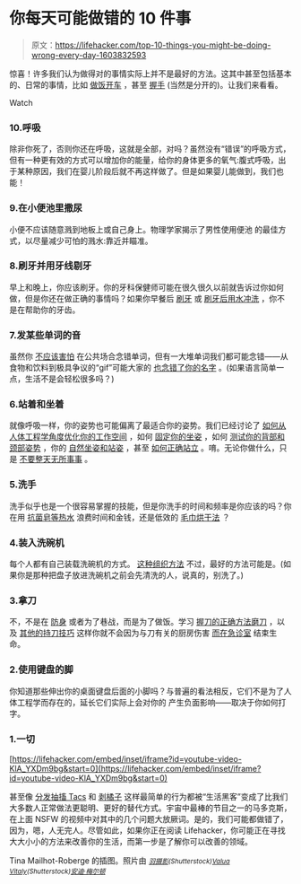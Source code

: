# 你每天可能做错的 10 件事

> 原文：<https://lifehacker.com/top-10-things-you-might-be-doing-wrong-every-day-1603832593>

惊喜！许多我们认为做得对的事情实际上并不是最好的方法。这其中甚至包括基本的、日常的事情，比如 [做饭](https://lifehacker.com/the-stupid-things-you-do-in-the-kitchen-and-how-to-fix-5903931)[开车](http://lifehacker.com/top-10-ways-to-become-a-better-driver-1596820145) ，甚至 [握手](http://lifehacker.com/avoid-these-five-mistakes-and-never-give-a-bad-handshak-1178784076) (当然是分开的)。让我们来看看。

Watch

### 10.呼吸

除非你死了，否则你还在呼吸，这就是全部，对吗？虽然没有“错误”的呼吸方式，但有一种更有效的方式可以增加你的能量，给你的身体更多的氧气:腹式呼吸，出于某种原因，我们在婴儿阶段后就不再这样做了。但是如果婴儿能做到，我们也能！

### 9.在小便池里撒尿

小便不应该随意溅到地板上或自己身上。物理学家揭示了男性使用便池 的最佳方式，以尽量减少可怕的溅水:靠近并瞄准。

### 8.刷牙并用牙线剔牙

早上和晚上，你应该刷牙。你的牙科保健师可能在很久很久以前就告诉过你如何做，但是你还在做正确的事情吗？如果你早餐后 [刷牙](http://lifehacker.com/brush-your-teeth-before-breakfast-or-30-minutes-afterw-5991833) 或 [刷牙后用水冲洗](http://lifehacker.com/dont-rinse-your-mouth-out-after-brushing-your-teeth-5978107) ，你不是在帮助你的牙齿。

### 7.发某些单词的音

虽然你 [不应该害怕](http://lifehacker.com/dont-fear-mispronouncing-words-in-public-youll-remembe-1576703096) 在公共场合念错单词，但有一大堆单词我们都可能念错——从食物和饮料到极具争议的“gif”可能大家的 [也念错了你的名字](http://lifehacker.com/namez-makes-sure-no-one-mispronounces-your-name-again-1599754013) 。(如果语言简单一点，生活不是会轻松很多吗？)

### 6.站着和坐着

就像呼吸一样，你的姿势也可能偏离了最适合你的姿势。我们已经讨论了 [如何从人体工程学角度优化你的工作空间](http://lifehacker.com/how-to-ergonomically-optimize-your-workspace-30833302) ，如何 [固定你的坐姿](http://lifehacker.com/fix-your-posture-with-this-animated-guide-to-sitting-ri-1153760827) ，如何 [测试你的背部和颈部姿势](http://lifehacker.com/test-your-back-and-neck-posture-against-a-wall-5833519) ，你的 [自然坐姿和站姿](http://lifehacker.com/restore-your-natural-sitting-and-standing-posture-and-g-5990775) ，甚至 [如何正确站立](http://lifehacker.com/you-might-be-standing-all-wrong-heres-how-to-fix-your-1563852805) 。唷。无论你做什么，只是 [不要整天无所事事](http://lifehacker.com/how-sitting-all-day-is-damaging-your-body-and-how-you-c-5879536) 。

### 5.洗手

洗手似乎也是一个很容易掌握的技能，但是你洗手的时间和频率是你应该的吗？你在用 [抗菌皂](https://lifehacker.com/how-you-should-wash-your-hands-1449402513)[等热水](http://lifehacker.com/dont-wait-for-hot-water-to-wash-your-hands-5380415) 浪费时间和金钱，还是低效的 [毛巾烘干法](http://lifehacker.com/stop-wasting-paper-towels-with-the-shake-and-fold-techn-5907070) ？

### 4.装入洗碗机

每个人都有自己装载洗碗机的方式。 [这种组织方法](http://lifehacker.com/the-proper-way-to-load-your-dishwasher-for-the-cleanest-1284209586) 不过，最好的方法可能是。(如果你是那种把盘子放进洗碗机之前会先清洗的人，说真的，别洗了。)

### 3.拿刀

不，不是在 [防身](http://lifehacker.com/basic-self-defense-moves-anyone-can-do-and-everyone-sh-5825528) 或者为了巷战，而是为了做饭。学习 [握刀的正确方法](http://lifehacker.com/save-time-cooking-by-learning-the-proper-knife-grips-a-5836515)[磨刀](http://lifehacker.com/how-do-i-sharpen-a-kitchen-knife-30809323) ，以及 [其他的持刀技巧](http://lifehacker.com/increase-kitchen-efficiency-by-learning-basic-knife-han-5480722) 这样你就不会因为与刀有关的厨房伤害 [而在急诊室](http://lifehacker.com/keep-your-knives-sharp-dull-knives-cause-more-injuries-5849430) 结束生命。

### 2.使用键盘的脚

你知道那些伸出你的桌面键盘后面的小脚吗？与普遍的看法相反，它们不是为了人体工程学而存在的，延长它们实际上会对你的 产生负面影响——取决于你如何打字。

### 1.一切

 [https://lifehacker.com/embed/inset/iframe?id=youtube-video-KlA_YXDm9bg&start=0](https://lifehacker.com/embed/inset/iframe?id=youtube-video-KlA_YXDm9bg&start=0) 

甚至像 [分发抽搐 Tacs](http://lifehacker.com/get-a-single-tic-tac-out-of-the-box-every-time-5938084) 和 [剥橘子](http://lifehacker.com/dont-peel-oranges-quickly-unroll-them-in-a-strip-inst-1475560174) 这样最简单的行为都被“生活黑客”变成了比我们大多数人正常做法更聪明、更好的替代方式。宇宙中最棒的节目之一的马多克斯，在上面 NSFW 的视频中对其中的几个问题大放厥词。是的，我们可能都做错了，因为，嗯，人无完人。尽管如此，如果你正在阅读 Lifehacker，你可能正在寻找大大小小的方法来改善你的生活，而第一步是了解你可以改善的领域。

Tina Mailhot-Roberge 的插图。照片由 [<small>*羽摄影*</small>](http://www.shutterstock.com/pic.mhtml?id=149247359)<small>*(Shutterstock)*</small>[<small>*Valua Vitaly*</small>](http://www.shutterstock.com/cat.mhtml?lang=en&search_source=search_form&version=llv1&anyorall=all&safesearch=1&searchterm=hand+washing&search_group=&orient=&search_cat=&searchtermx=&photographer_name=&people_gender=&people_age=&people_ethnicity=&people_number=&commercial_ok=&color=&show_color_wheel=1#id=74615794&src=7f74d6b8896589bb7761b120aaca4ed7-16-82)<small>*(Shutterstock)*</small>[<small>*安迪·梅尔顿*</small>](http://www.flickr.com/photos/trekkyandy/5434158031/)<small></small>